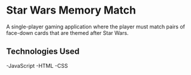 # Star Wars Memory Match
A single-player gaming application where the player must match pairs of face-down cards that are themed after Star Wars.
## Technologies Used
-JavaScript
-HTML
-CSS

